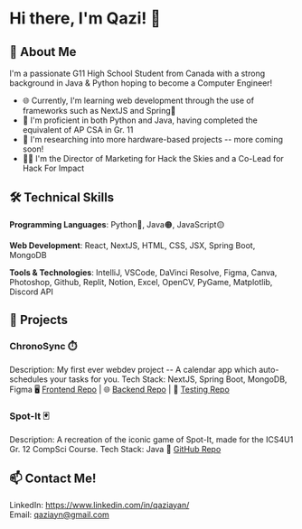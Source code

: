 # Hi there, I'm Qazi! 👋 

## 🚀 About Me
I'm a passionate G11 High School Student from Canada with a strong background in Java & Python hoping to become a Computer Engineer! <br/>

- 🌐 Currently, I'm learning web development through the use of frameworks such as NextJS and Spring🌿
- 📖 I'm proficient in both Python and Java, having completed the equivalent of AP CSA in Gr. 11
- 🤖 I'm researching into more hardware-based projects -- more coming soon!
- 🧑‍🚀 I'm the Director of Marketing for Hack the Skies and a Co-Lead for Hack For Impact 

## 🛠️ Technical Skills
**Programming Languages**: 
Python🔵, Java🟠, JavaScript🟡

**Web Development**: 
React, NextJS, HTML, CSS, JSX, Spring Boot, MongoDB

**Tools & Technologies**: 
IntelliJ, VSCode, DaVinci Resolve, Figma, Canva, Photoshop, Github, Replit, Notion, Excel, OpenCV, PyGame, Matplotlib, Discord API

## 📂 Projects
### ChronoSync ⏱️
Description: My first ever webdev project -- A calendar app which auto-schedules your tasks for you.
Tech Stack: NextJS, Spring Boot, MongoDB, Figma
🖥️ [Frontend Repo](https://github.com/insomnic123/cs-calendar-app) | 🌐 [Backend Repo](https://github.com/insomnic123/cs-calender-app-backend) | 🔨 [Testing Repo](https://github.com/insomnic123/CS-Calendar-App-Functionality-Testing)

### Spot-It 🃏
Description: A recreation of the iconic game of Spot-It, made for the ICS4U1 Gr. 12 CompSci Course.
Tech Stack: Java
🔗 [GitHub Repo](https://github.com/insomnic123/Java-Spot-It)

## 📫 Contact Me!
LinkedIn: https://www.linkedin.com/in/qaziayan/ <br/>
Email: qaziayn@gmail.com
